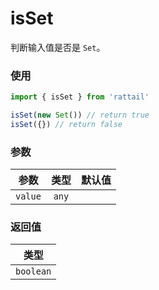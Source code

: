 # isSet

判断输入值是否是 `Set`。

### 使用

```ts
import { isSet } from 'rattail'

isSet(new Set()) // return true
isSet({}) // return false
```

### 参数

| 参数    | 类型  | 默认值 |
| ------- | :---: | -----: |
| `value` | `any` |        |

### 返回值

|   类型    |
| :-------: |
| `boolean` |
